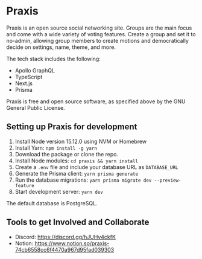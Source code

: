 # Praxis

Praxis is an open source social networking site. Groups are the main focus and come with a wide variety of voting features. Create a group and set it to no-admin, allowing group members to create motions and democratically decide on settings, name, theme, and more.

The tech stack includes the following:

- Apollo GraphQL
- TypeScript
- Next.js
- Prisma

Praxis is free and open source software, as specified above by the GNU General Public License.

## Setting up Praxis for development

1. Install Node version 15.12.0 using NVM or Homebrew
2. Install Yarn: `npm install -g yarn`
3. Download the package or clone the repo.
4. Install Node modules: `cd praxis && yarn install`
5. Create a `.env` file and include your database URL as `DATABASE_URL`
6. Generate the Prisma client: `yarn prisma generate`
7. Run the database migrations: `yarn prisma migrate dev --preview-feature`
8. Start development server: `yarn dev`

The default database is PostgreSQL.

## Tools to get Involved and Collaborate

- Discord: https://discord.gg/hJUHv4ckfK
- Notion: https://www.notion.so/praxis-74cb6558cc6f4470a967d95fad039303
